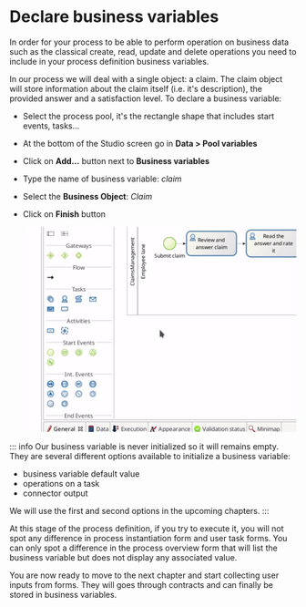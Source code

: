 # Declare business variables 

In order for your process to be able to perform operation on business data such as the classical create, read, update and delete operations you need to include in your process definition business variables.

In our process we will deal with a single object: a claim. The claim object will store information about the claim itself (i.e. it's description), the provided answer and a satisfaction level. To declare a business variable:
- Select the process pool, it's the rectangle shape that includes start events, tasks...
- At the bottom of the Studio screen go in **Data > Pool variables**
- Click on **Add...** button next to **Business variables**
- Type the name of business variable: _claim_
- Select the **Business Object**: _Claim_
- Click on **Finish** button

  ![Declare business variable](images/getting-started-tutorial/declare-business-variable/declare-business-variable.gif)

::: info
Our business variable is never initialized so it will remains empty. They are several different options available to initialize a business variable:
- business variable default value
- operations on a task
- connector output

We will use the first and second options in the upcoming chapters.
:::

At this stage of the process definition, if you try to execute it, you will not spot any difference in process instantiation form and user task forms. You can only spot a difference in the process overview form that will list the business variable but does not display any associated value.

You are now ready to move to the next chapter and start collecting user inputs from forms. They will goes through contracts and can finally be stored in business variables.
